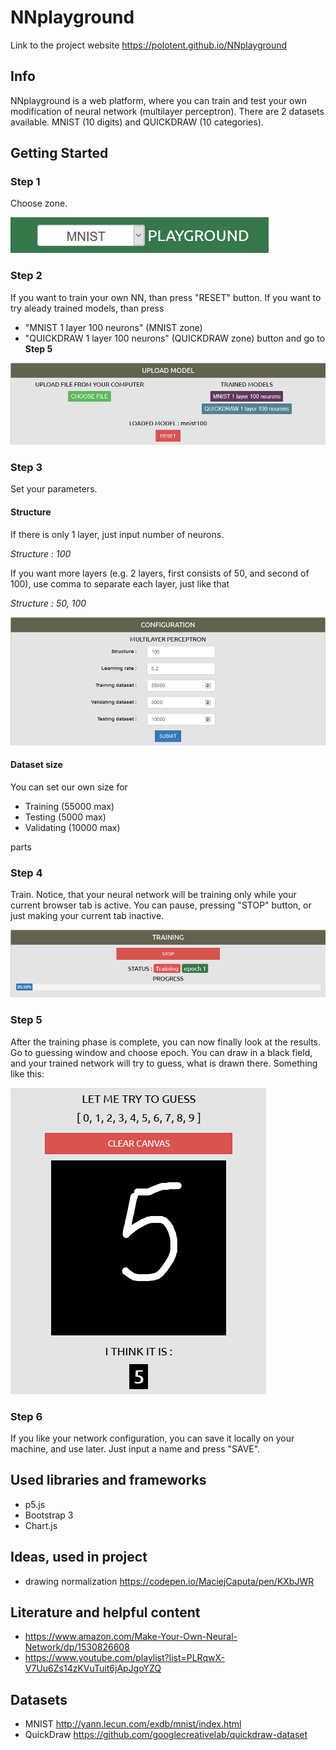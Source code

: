 # NNplayground
Link to the project website https://polotent.github.io/NNplayground

## Info
NNplayground is a web platform, where you can train and test your own modification of neural network (multilayer perceptron). 
There are 2 datasets available. MNIST (10 digits) and QUICKDRAW (10 categories).
 
## Getting Started

### Step 1
Choose zone.

![Zone](screenshots/Screenshot_7.png)


### Step 2
If you want to train your own NN, than press "RESET" button.
If you want to try aleady trained models, than press
- "MNIST 1 layer 100 neurons" (MNIST zone)
- "QUICKDRAW 1 layer 100 neurons" (QUICKDRAW zone)
button and go to **Step 5**

![Configuration](screenshots/Screenshot_8.png)


### Step 3
Set your parameters. 

#### Structure
If there is only 1 layer, just input number of neurons.

*Structure : 100*

If you want more layers (e.g. 2 layers, first consists of 50, and second of 100), use comma to separate each layer, just like that 

*Structure : 50, 100*

![Configuration](screenshots/Screenshot_4.png)


#### Dataset size
You can set our own size for 
- Training (55000 max)
- Testing (5000 max)
- Validating (10000 max)

parts

### Step 4
Train. Notice, that your neural network will be training only while your current browser tab is active.
You can pause, pressing "STOP" button, or just making your current tab inactive.

![Training](screenshots/Screenshot_5.png)


### Step 5
After the training phase is complete, you can now finally look at the results. Go to guessing window and choose
epoch. You can draw in a black field, and your trained network will try to guess, what is drawn there. 
Something like this:

![Guessing](screenshots/Screenshot_1.png)


### Step 6
If you like your network configuration, you can save it locally on your machine, and use later. Just input a name and press "SAVE".

## Used libraries and frameworks
- p5.js
- Bootstrap 3
- Chart.js

## Ideas, used in project
- drawing normalization https://codepen.io/MaciejCaputa/pen/KXbJWR

## Literature and helpful content
- https://www.amazon.com/Make-Your-Own-Neural-Network/dp/1530826608
- https://www.youtube.com/playlist?list=PLRqwX-V7Uu6Zs14zKVuTuit6jApJgoYZQ

## Datasets 
- MNIST http://yann.lecun.com/exdb/mnist/index.html
- QuickDraw https://github.com/googlecreativelab/quickdraw-dataset
